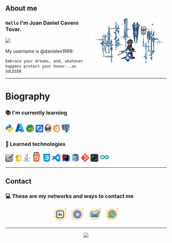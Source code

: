 ## About me

<img align="right" width="240" src="img/noctis.gif"/>

### `Hello` I'm Juan Daniel Cavero Tovar.

![](https://komarev.com/ghpvc/?username=danielex1999&color=00a0a0&style=plastic)

My username is @danielex1999:

```
Embrace your dreams, and, whatever happens protect your honor...as SOLDIER 
```

---

# Biography

### :books: I'm currently learning

<code><a href="https://github.com/danielex1999" target="_blank"><img src="img/currently_learning/python.png"	width="26px" alt="pyton"></a></code>
<code><a href="https://github.com/danielex1999" target="_blank"><img src="img/currently_learning/azure.svg"	width="30px" alt="azure"></a></code>
<code><a href="https://github.com/danielex1999" target="_blank"><img src="img/currently_learning/spring.png"	width="26px" alt="springboot"></a></code>
<code><a href="https://github.com/danielex1999" target="_blank"><img src="img/currently_learning/liferay.png"	width="25px" alt="Liferay"></a></code>
<code><a href="https://github.com/danielex1999" target="_blank"><img src="img/currently_learning/Jenkins_logo.svg"	width="20px" alt="Jenkins"></a></code>
<code><a href="https://github.com/danielex1999" target="_blank"><img src="img/currently_learning/grafana.png"	width="25px" alt="Grafana"></a></code>
<code><a href="https://github.com/danielex1999" target="_blank"><img src="img/currently_learning/postgresql.png"	width="25px" alt="postgresql"></a></code>

### :file_folder: Learned technologies

<code><a href="https://www.selenium.dev" target="_blank"><img src="img/Learned_technologies/selenium.png"	width="26px" alt="selenium"></a></code>
<code><a href="https://github.com/danielex1999/JavaScript-Course" target="_blank"><img src="img/Learned_technologies/js.jpg" width="22px" alt="js"></a></code>
<code><a href="https://github.com/danielex1999/Java-Course" target="_blank"><img src="img/Learned_technologies/java.png" width="22px" alt="java"></a></code>
<code><a href="https://github.com/danielex1999" target="_blank"><img src="img/Learned_technologies/html.png" width="30px" alt="html"></a></code>
<code><a href="https://github.com/danielex1999" target="_blank"><img src="img/Learned_technologies/css.png" width="26px" alt="css"></a></code>
<code><a href="https://github.com/danielex1999/danielex1999/blob/main/resources/keyboard-shortcuts-windows.pdf" target="_blank"><img src="img/Learned_technologies/vscode.png" width="26px" alt="vscode"></a></code>
<code><a href="https://github.com/danielex1999/danielex1999/blob/main/resources/IntelliJIDEA_ReferenceCard.pdf" target="_blank"><img src="img/Learned_technologies/IntelliJ.png" width="26px" alt="intellJ"></a></code>
<code><a href="https://github.com/danielex1999" target="_blank"><img src="img/Learned_technologies/mysql.png" width="26px" alt="vscode"></a></code>
<code><a href="https://github.com/danielex1999/danielex1999/blob/main/resources/github-git-cheat-sheet.pdf" target="_blank"><img src="img/Learned_technologies/git.png" width="26px" alt="git"></a></code>
<code><a href="https://github.com/danielex1999" target="_blank"><img src="img/Learned_technologies/terminal.png" width="26px" alt="terminal"></a></code>
<code><a href="https://github.com/danielex1999" target="_blank"><img src="img/Learned_technologies/arduino.png" width="30px" alt="arduino"/></a></code>

---

## Contact

### :computer: These are my networks and ways to contact me

<p align="center">
	<a href="https://www.linkedin.com/in/juancavero/"><img src="img/Contact_me/linkedin.png" alt="LinkedIn" style="max-width:100%;"></a>
	<a href="https://twitter.com/danielex1999"><img src="img/Contact_me/twitter.png" alt="Twitter" style="max-width:100%;"></a>
	<a href="mailto:daniel_jul_can@hotmail.com"><img src="img/Contact_me/mail.png" alt="email" style="max-width:100%;"></a>
  	<a href="https://api.whatsapp.com/send?phone=51989296287&amp;text=Hello%2C%20I%20would%20like%20to%20talk%20about%20a%20new%20project."><img src="img/Contact_me/whatsap.png" alt="whatsapp" style="max-width:100%;"></a>
</p>

---

<p align="center">
<img width=800 src="https://github-profile-trophy.vercel.app/?username=danielex1999&margin-w=10&row=1&theme=gruvbox&no-bg=true"/>
</p>
